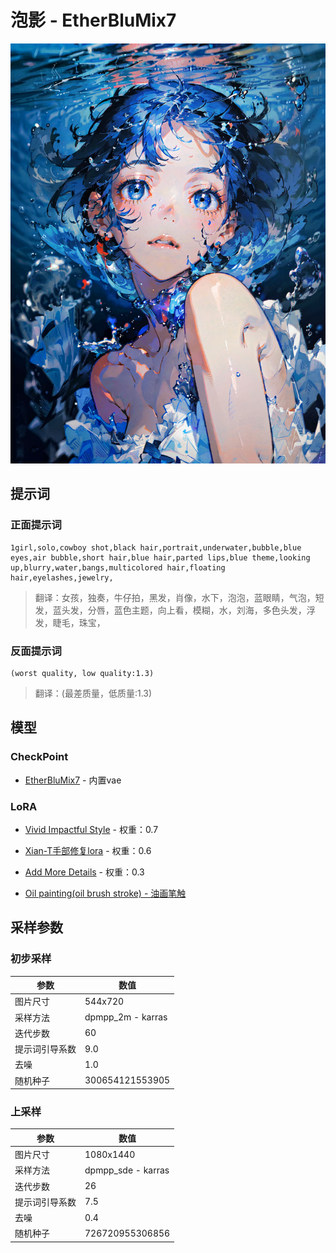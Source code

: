 # 泡影 - EtherBluMix7

![ComfyUI_00089_](raws/ComfyUI_00089_.png)

## 提示词

### 正面提示词

```text
1girl,solo,cowboy shot,black hair,portrait,underwater,bubble,blue eyes,air bubble,short hair,blue hair,parted lips,blue theme,looking up,blurry,water,bangs,multicolored hair,floating hair,eyelashes,jewelry,
```

> 翻译：女孩，独奏，牛仔拍，黑发，肖像，水下，泡泡，蓝眼睛，气泡，短发，蓝头发，分唇，蓝色主题，向上看，模糊，水，刘海，多色头发，浮发，睫毛，珠宝，

### 反面提示词

```text
(worst quality, low quality:1.3)
```

> 翻译：(最差质量，低质量:1.3)

## 模型

### CheckPoint

- [EtherBluMix7](https://civitai.com/models/17427?modelVersionId=361779) - 内置vae

### LoRA

- [Vivid Impactful Style](https://civitai.com/models/21722/vivid-impactful-style-yoneyama-mai-style-likeness-loralocon) - 权重：0.7

- [Xian-T手部修复lora](https://www.liblib.ai/modelinfo/855ea21b14ad4c04810eade3f05b0fdd) - 权重：0.6

- [Add More Details](https://civitai.com/models/82098/add-more-details-detail-enhancer-tweaker-lora) - 权重：0.3
- [Oil painting(oil brush stroke) - 油画笔触](https://civitai.com/models/84542/oil-paintingoil-brush-stroke)

## 采样参数

### 初步采样

| 参数           | 数值              |
| -------------- | ----------------- |
| 图片尺寸       | 544x720           |
| 采样方法       | dpmpp_2m - karras |
| 迭代步数       | 60                |
| 提示词引导系数 | 9.0               |
| 去噪           | 1.0               |
| 随机种子       | 300654121553905   |

### 上采样

| 参数           | 数值               |
| -------------- | ------------------ |
| 图片尺寸       | 1080x1440          |
| 采样方法       | dpmpp_sde - karras |
| 迭代步数       | 26                 |
| 提示词引导系数 | 7.5                |
| 去噪           | 0.4                |
| 随机种子       | 726720955306856    |